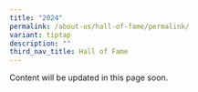 ```yaml
---
title: "2024"
permalink: /about-us/hall-of-fame/permalink/
variant: tiptap
description: ""
third_nav_title: Hall of Fame
---
```

<p>Content will be updated in this page soon.</p>
